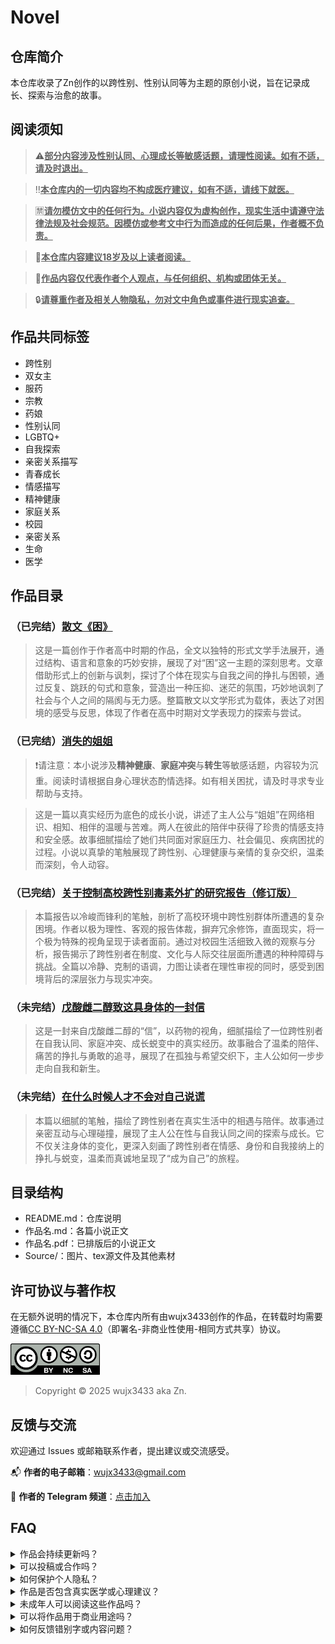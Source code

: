 # Novel

## 仓库简介

本仓库收录了Zn创作的以跨性别、性别认同等为主题的原创小说，旨在记录成长、探索与治愈的故事。

## 阅读须知

> ⚠️<u>**部分内容涉及性别认同、心理成长等敏感话题，请理性阅读。如有不适，请及时退出。**</u>

> ‼️<u>**本仓库内的一切内容均不构成医疗建议，如有不适，请线下就医。**</u>

> 🈲<u>**请勿模仿文中的任何行为。小说内容仅为虚构创作，现实生活中请遵守法律法规及社会规范。因模仿或参考文中行为而造成的任何后果，作者概不负责。**</u> 

> 🔞<u>**本仓库内容建议18岁及以上读者阅读。**</u>

> 💬<u>**作品内容仅代表作者个人观点，与任何组织、机构或团体无关。**</u>

> 🔒<u>**请尊重作者及相关人物隐私，勿对文中角色或事件进行现实追查。**</u>

## 作品共同标签

- 跨性别
- 双女主
- 服药
- 宗教
- 药娘
- 性别认同
- LGBTQ+
- 自我探索
- 亲密关系描写
- 青春成长
- 情感描写
- 精神健康
- 家庭关系
- 校园
- 亲密关系
- 生命
- 医学

## 作品目录

### （已完结）[散文《困》](./散文%20《困》.pdf)

> 这是一篇创作于作者高中时期的作品，全文以独特的形式文学手法展开，通过结构、语言和意象的巧妙安排，展现了对“困”这一主题的深刻思考。文章借助形式上的创新与讽刺，探讨了个体在现实与自我之间的挣扎与困顿，通过反复、跳跃的句式和意象，营造出一种压抑、迷茫的氛围，巧妙地讽刺了社会与个人之间的隔阂与无力感。整篇散文以文学形式为载体，表达了对困境的感受与反思，体现了作者在高中时期对文学表现力的探索与尝试。

### （已完结）[消失的姐姐](./消失的姐姐.md)

> ❗️请注意：本小说涉及**精神健康**、**家庭冲突**与**转生**等敏感话题，内容较为沉重。阅读时请根据自身心理状态酌情选择。如有相关困扰，请及时寻求专业帮助与支持。

> 这是一篇以真实经历为底色的成长小说，讲述了主人公与“姐姐”在网络相识、相知、相伴的温暖与苦难。两人在彼此的陪伴中获得了珍贵的情感支持和安全感。故事细腻描绘了她们共同面对家庭压力、社会偏见、疾病困扰的过程。小说以真挚的笔触展现了跨性别、心理健康与亲情的复杂交织，温柔而深刻，令人动容。

### （已完结）[关于控制高校跨性别毒素外扩的研究报告（修订版）](./关于控制高校跨性别毒素外扩的研究报告（修订版）.pdf)

> 本篇报告以冷峻而锋利的笔触，剖析了高校环境中跨性别群体所遭遇的复杂困境。作者以极为理性、客观的报告体裁，摒弃冗余修饰，直面现实，将一个极为特殊的视角呈现于读者面前。通过对校园生活细致入微的观察与分析，报告揭示了跨性别者在制度、文化与人际交往层面所遭遇的种种障碍与挑战。全篇以冷静、克制的语调，力图让读者在理性审视的同时，感受到困境背后的深层张力与现实冲突。

### （未完结）[戊酸雌二醇致这具身体的一封信](./戊酸雌二醇致这具身体的一封信.md)

> 这是一封来自戊酸雌二醇的“信”，以药物的视角，细腻描绘了一位跨性别者在自我认同、家庭冲突、成长蜕变中的真实经历。故事融合了温柔的陪伴、痛苦的挣扎与勇敢的追寻，展现了在孤独与希望交织下，主人公如何一步步走向自我和新生。

### （未完结）[在什么时候人才不会对自己说谎](./在什么时候人才不会对自己说谎.md)

> 本篇以细腻的笔触，描绘了跨性别者在真实生活中的相遇与陪伴。故事通过亲密互动与心理碰撞，展现了主人公在性与自我认同之间的探索与成长。它不仅关注身体的变化，更深入刻画了跨性别者在情感、身份和自我接纳上的挣扎与蜕变，温柔而真诚地呈现了“成为自己”的旅程。

## 目录结构

- README.md：仓库说明
- 作品名.md：各篇小说正文
- 作品名.pdf：已排版后的小说正文
- Source/：图片、tex源文件及其他素材

## 许可协议与著作权

在无额外说明的情况下，本仓库内所有由wujx3433创作的作品，在转载时均需要遵循[CC BY-NC-SA 4.0](https://creativecommons.org/licenses/by-nc-sa/4.0/)（即署名-非商业性使用-相同方式共享）协议。

<img src="./Source/Cc-by-nc-sa_icon.svg.png" alt="CC BY-NC-SA" height="50">

> Copyright © 2025 wujx3433 aka Zn.

## 反馈与交流

欢迎通过 Issues 或邮箱联系作者，提出建议或交流感受。

📬 **作者的电子邮箱**：[wujx3433@gmail.com](mailto:wujx3433@gmail.com)

📢 **作者的 Telegram 频道**：[点击加入](https://t.me/ZnP_mansion)

## FAQ

<details>
  <summary>作品会持续更新吗？</summary>
  <ul>目前标记为<b>（未完结）</b>的作品仍在连载中，作者会不定期更新内容，可以<a href=https://t.me/ZnP_mansion>加入作者的Telegram频道</a>来获取最新通知，也可以通过频道的群组来向作者催更或贡献好点子。</ul>
</details>

<details>
  <summary>可以投稿或合作吗？</summary>
  <ul>目前作者并不接受使用 Pull Requests 功能直接接受投稿，但作者依旧欢迎各位有好点子的朋友与我共同探讨关于成长的话题，说不定你的创意就会被我写进正文中。<br>
  如果您提供的创意足够丰富，您或许可以成为某篇文章的共同创作者。</ul>
</details>

<details>
  <summary>如何保护个人隐私？</summary>
  <ul>文中的部分情节虽取材自作者的亲身经历，但并不完全有现实原型。请勿对文中角色或事件进行现实追查，尊重作者及相关人物隐私。<br>
  文中角色的姓名均为作者虚构，与现实并无任何联系。</ul>
</details>

<details>
  <summary>作品是否包含真实医学或心理建议？</summary>
  <ul>本仓库所有内容均为虚构或个人经历分享，不构成任何医学或心理健康建议。如有相关困扰，请<b>务必</b>寻求专业帮助。
  作者不会对模仿文中情节而造成的一切后果负责。</ul>
</details>

<details>
  <summary>未成年人可以阅读这些作品吗？</summary>
  <ul>本仓库内容因包含性、性别等争议性较强的内容，建议18岁及以上读者阅读。人类幼崽请不要阅读。</ul>
</details>

<details>
  <summary>可以将作品用于商业用途吗？</summary>
  <ul>所有作品均遵循<a href=https://creativecommons.org/licenses/by-nc-sa/4.0>CC BY-NC-SA 4.0</a>（即署名-非商业性使用-相同方式共享）协议，仅允许非商业性使用。商业用途请联系作者获得授权。</ul>
</details>

<details>
  <summary>如何反馈错别字或内容问题？</summary>
  <ul>欢迎通过 Issues 区提交错别字、内容建议或其他问题，作者会及时修订和回复。</ul>
</details>

